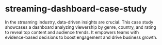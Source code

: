 # streaming-dashboard-case-study
In the streaming industry, data-driven insights are crucial. This case study showcases a dashboard analyzing viewership by genre, country, and rating to reveal top content and audience trends. It empowers teams with evidence-based decisions to boost engagement and drive business growth.
